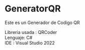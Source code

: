 # GeneratorQR

Este es un Generador de Codigo QR 

Libreria usada : QRCoder  
Lenguaje: C#
<br/>
IDE : Visual Studio 2022 
